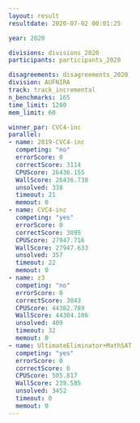 ```yaml
---
layout: result
resultdate: 2020-07-02 00:01:25

year: 2020

divisions: divisions_2020
participants: participants_2020

disagreements: disagreements_2020
division: AUFNIRA
track: track_incremental
n_benchmarks: 165
time_limit: 1200
mem_limit: 60

winner_par: CVC4-inc
parallel:
- name: 2019-CVC4-inc
  competing: "no"
  errorScore: 0
  correctScore: 3114
  CPUScore: 26436.155
  WallScore: 26436.738
  unsolved: 338
  timeout: 21
  memout: 0
- name: CVC4-inc
  competing: "yes"
  errorScore: 0
  correctScore: 3095
  CPUScore: 27947.716
  WallScore: 27947.633
  unsolved: 357
  timeout: 22
  memout: 0
- name: z3
  competing: "no"
  errorScore: 0
  correctScore: 3043
  CPUScore: 44382.789
  WallScore: 44384.106
  unsolved: 409
  timeout: 32
  memout: 0
- name: UltimateEliminator+MathSAT
  competing: "yes"
  errorScore: 0
  correctScore: 0
  CPUScore: 505.817
  WallScore: 239.585
  unsolved: 3452
  timeout: 0
  memout: 0
---
```

